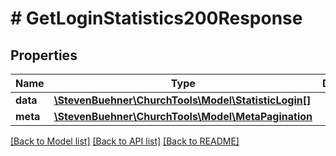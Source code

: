 # # GetLoginStatistics200Response

## Properties

Name | Type | Description | Notes
------------ | ------------- | ------------- | -------------
**data** | [**\StevenBuehner\ChurchTools\Model\StatisticLogin[]**](StatisticLogin.md) |  | [optional]
**meta** | [**\StevenBuehner\ChurchTools\Model\MetaPagination**](MetaPagination.md) |  | [optional]

[[Back to Model list]](../../README.md#models) [[Back to API list]](../../README.md#endpoints) [[Back to README]](../../README.md)
